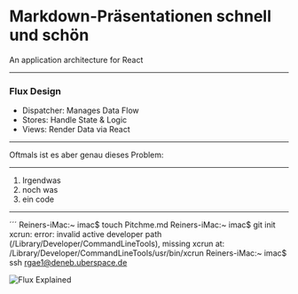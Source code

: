 # Markdown-Präsentationen schnell und schön

An application architecture for React

---

### Flux Design

- Dispatcher: Manages Data Flow
- Stores: Handle State & Logic
- Views: Render Data via React

---

Oftmals ist es aber genau dieses Problem:

---

1. Irgendwas
2. noch was
3. ein code

---

´´´
Reiners-iMac:~ imac$ touch Pitchme.md
Reiners-iMac:~ imac$ git init
xcrun: error: invalid active developer path (/Library/Developer/CommandLineTools), missing xcrun at: /Library/Developer/CommandLineTools/usr/bin/xcrun
Reiners-iMac:~ imac$ ssh rgae1@deneb.uberspace.de



![Flux Explained](https://facebook.github.io/flux/img/flux-simple-f8-diagram-explained-1300w.png)
